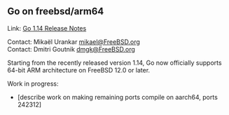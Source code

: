 ## Go on freebsd/arm64 ##

Link:	 [Go 1.14 Release Notes ](https://golang.org/doc/go1.14#freebsd)  

Contact: Mikaël Urankar <mikael@FreeBSD.org>  
Contact: Dmitri Goutnik <dmgk@FreeBSD.org>  

Starting from the recently released version 1.14, Go now officially supports
64-bit ARM architecture on FreeBSD 12.0 or later.

Work in progress:
  * [describe work on making remaining ports compile on aarch64, ports 242312]
